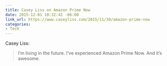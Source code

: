```yaml
---
title: Casey Liss on Amazon Prime Now
date: 2015-12-01 10:32:42 -06:00
link_url: https://www.caseyliss.com/2015/11/30/amazon-prime-now
categories:
- Tech
---
```


Casey Liss:

> I’m living in the future.  I’ve experienced Amazon Prime Now. And it’s awesome.
